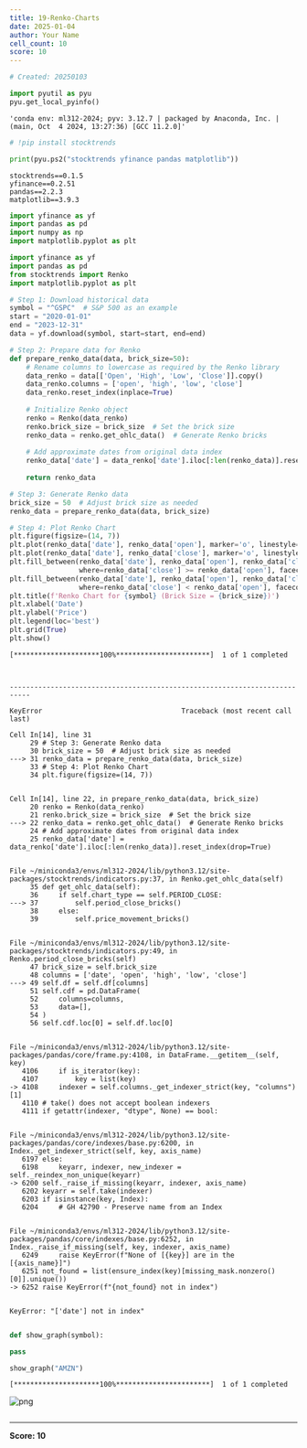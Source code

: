 ```yaml
---
title: 19-Renko-Charts
date: 2025-01-04
author: Your Name
cell_count: 10
score: 10
---
```


```python
# Created: 20250103
```


```python
import pyutil as pyu
pyu.get_local_pyinfo()
```




    'conda env: ml312-2024; pyv: 3.12.7 | packaged by Anaconda, Inc. | (main, Oct  4 2024, 13:27:36) [GCC 11.2.0]'




```python
# !pip install stocktrends
```


```python
print(pyu.ps2("stocktrends yfinance pandas matplotlib"))
```

    stocktrends==0.1.5
    yfinance==0.2.51
    pandas==2.2.3
    matplotlib==3.9.3
    



```python
import yfinance as yf
import pandas as pd
import numpy as np
import matplotlib.pyplot as plt
```


```python
import yfinance as yf
import pandas as pd
from stocktrends import Renko
import matplotlib.pyplot as plt

# Step 1: Download historical data
symbol = "^GSPC"  # S&P 500 as an example
start = "2020-01-01"
end = "2023-12-31"
data = yf.download(symbol, start=start, end=end)

# Step 2: Prepare data for Renko
def prepare_renko_data(data, brick_size=50):
    # Rename columns to lowercase as required by the Renko library
    data_renko = data[['Open', 'High', 'Low', 'Close']].copy()
    data_renko.columns = ['open', 'high', 'low', 'close']
    data_renko.reset_index(inplace=True)
    
    # Initialize Renko object
    renko = Renko(data_renko)
    renko.brick_size = brick_size  # Set the brick size
    renko_data = renko.get_ohlc_data()  # Generate Renko bricks
    
    # Add approximate dates from original data index
    renko_data['date'] = data_renko['date'].iloc[:len(renko_data)].reset_index(drop=True)
    
    return renko_data

# Step 3: Generate Renko data
brick_size = 50  # Adjust brick size as needed
renko_data = prepare_renko_data(data, brick_size)

# Step 4: Plot Renko Chart
plt.figure(figsize=(14, 7))
plt.plot(renko_data['date'], renko_data['open'], marker='o', linestyle='-', color='green', label='Open')
plt.plot(renko_data['date'], renko_data['close'], marker='o', linestyle='-', color='red', label='Close')
plt.fill_between(renko_data['date'], renko_data['open'], renko_data['close'], 
                 where=renko_data['close'] >= renko_data['open'], facecolor='green', alpha=0.4)
plt.fill_between(renko_data['date'], renko_data['open'], renko_data['close'], 
                 where=renko_data['close'] < renko_data['open'], facecolor='red', alpha=0.4)
plt.title(f'Renko Chart for {symbol} (Brick Size = {brick_size})')
plt.xlabel('Date')
plt.ylabel('Price')
plt.legend(loc='best')
plt.grid(True)
plt.show()
```

    [*********************100%***********************]  1 of 1 completed



    ---------------------------------------------------------------------------

    KeyError                                  Traceback (most recent call last)

    Cell In[14], line 31
         29 # Step 3: Generate Renko data
         30 brick_size = 50  # Adjust brick size as needed
    ---> 31 renko_data = prepare_renko_data(data, brick_size)
         33 # Step 4: Plot Renko Chart
         34 plt.figure(figsize=(14, 7))


    Cell In[14], line 22, in prepare_renko_data(data, brick_size)
         20 renko = Renko(data_renko)
         21 renko.brick_size = brick_size  # Set the brick size
    ---> 22 renko_data = renko.get_ohlc_data()  # Generate Renko bricks
         24 # Add approximate dates from original data index
         25 renko_data['date'] = data_renko['date'].iloc[:len(renko_data)].reset_index(drop=True)


    File ~/miniconda3/envs/ml312-2024/lib/python3.12/site-packages/stocktrends/indicators.py:37, in Renko.get_ohlc_data(self)
         35 def get_ohlc_data(self):
         36     if self.chart_type == self.PERIOD_CLOSE:
    ---> 37         self.period_close_bricks()
         38     else:
         39         self.price_movement_bricks()


    File ~/miniconda3/envs/ml312-2024/lib/python3.12/site-packages/stocktrends/indicators.py:49, in Renko.period_close_bricks(self)
         47 brick_size = self.brick_size
         48 columns = ['date', 'open', 'high', 'low', 'close']
    ---> 49 self.df = self.df[columns]
         51 self.cdf = pd.DataFrame(
         52     columns=columns,
         53     data=[],
         54 )
         56 self.cdf.loc[0] = self.df.loc[0]


    File ~/miniconda3/envs/ml312-2024/lib/python3.12/site-packages/pandas/core/frame.py:4108, in DataFrame.__getitem__(self, key)
       4106     if is_iterator(key):
       4107         key = list(key)
    -> 4108     indexer = self.columns._get_indexer_strict(key, "columns")[1]
       4110 # take() does not accept boolean indexers
       4111 if getattr(indexer, "dtype", None) == bool:


    File ~/miniconda3/envs/ml312-2024/lib/python3.12/site-packages/pandas/core/indexes/base.py:6200, in Index._get_indexer_strict(self, key, axis_name)
       6197 else:
       6198     keyarr, indexer, new_indexer = self._reindex_non_unique(keyarr)
    -> 6200 self._raise_if_missing(keyarr, indexer, axis_name)
       6202 keyarr = self.take(indexer)
       6203 if isinstance(key, Index):
       6204     # GH 42790 - Preserve name from an Index


    File ~/miniconda3/envs/ml312-2024/lib/python3.12/site-packages/pandas/core/indexes/base.py:6252, in Index._raise_if_missing(self, key, indexer, axis_name)
       6249     raise KeyError(f"None of [{key}] are in the [{axis_name}]")
       6251 not_found = list(ensure_index(key)[missing_mask.nonzero()[0]].unique())
    -> 6252 raise KeyError(f"{not_found} not in index")


    KeyError: "['date'] not in index"



```python

```


```python
def show_graph(symbol):

pass
```


```python
show_graph("AMZN")
```

    [*********************100%***********************]  1 of 1 completed



    
![png](/mlnotes/images/19-renko-charts_8_1.png)
    



```python

```


---
**Score: 10**